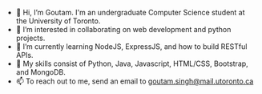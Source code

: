 - 👋 Hi, I’m Goutam. I'm an undergraduate Computer Science student at the University of Toronto.
- 👀 I’m interested in collaborating on web development and python projects.
- 🌱 I’m currently learning NodeJS, ExpressJS, and how to build RESTful APIs.
- 💪 My skills consist of Python, Java, Javascript, HTML/CSS, Bootstrap, and MongoDB.
- 📫 To reach out to me, send an email to goutam.singh@mail.utoronto.ca
